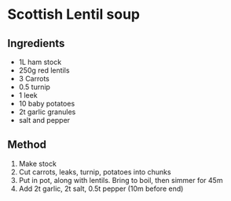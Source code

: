 # Scottish Lentil soup

## Ingredients

- 1L ham stock
- 250g red lentils
- 3 Carrots
- 0.5 turnip
- 1 leek
- 10 baby potatoes
- 2t garlic granules
- salt and pepper

## Method

1. Make stock
1. Cut carrots, leaks, turnip, potatoes into chunks
1. Put in pot, along with lentils. Bring to boil, then simmer for 45m
1. Add 2t garlic, 2t salt, 0.5t pepper (10m before end)
